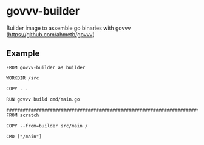 # govvv-builder
Builder image to assemble go binaries with govvv (https://github.com/ahmetb/govvv)

## Example

```Docker
FROM govvv-builder as builder

WORKDIR /src

COPY . .

RUN govvv build cmd/main.go

########################################################################
FROM scratch

COPY --from=builder src/main /

CMD ["/main"]
```